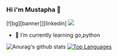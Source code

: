 ### Hi i'm Mustapha 👋
[![bg][banner]][linkedin]
![](https://vistr.dev/badge?repo=MustaphaAlioglou.MustaphaAlioglou)
- 🌱 I’m currently learning go,python


![Anurag's github stats](https://github-readme-stats.vercel.app/api?username=MustaphaAlioglou&theme=radical&show_icons=true)
[![Top Languages](https://github-readme-stats.vercel.app/api/top-langs/?username=MustaphaAlioglou&layout=compact)](https://github.com/anuraghazra/github-readme-stats)

<!--

📷 [instagram][instagram] **|** 
👔 [linkedin][linkedin]

[banner]: https://raw.githubusercontent.com/MustaphaAlioglou/MustaphaAlioglou/master/Sun.jpg
[instagram]: https://www.instagram.com/mustapha_sz/
[linkedin]: https://www.linkedin.com/in/mustapha-alioglou/
